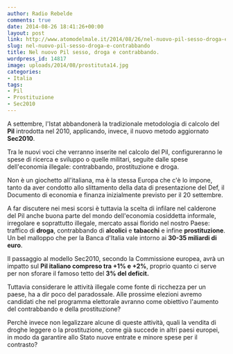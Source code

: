 ```yaml
---
author: Radio Rebelde
comments: true
date: 2014-08-26 18:41:26+00:00
layout: post
link: http://www.atomodelmale.it/2014/08/26/nel-nuovo-pil-sesso-droga-e-contrabbando/
slug: nel-nuovo-pil-sesso-droga-e-contrabbando
title: Nel nuovo Pil sesso, droga e contrabbando.
wordpress_id: 14817
image: uploads/2014/08/prostituta14.jpg
categories:
- Italia
tags:
- Pil
- Prostituzione
- Sec2010
---
```


A settembre, l'Istat abbandonerà la tradizionale metodologia di calcolo del **Pil** introdotta nel 2010, applicando, invece, il nuovo metodo aggiornato **Sec2010**.

Tra le nuovi voci che verranno inserite nel calcolo del Pil, configureranno le spese di ricerca e sviluppo o quelle militari, seguite dalle spese dell'economia illegale: contrabbando, prostituzione e droga.

Non è un giochetto all'italiana, ma è la stessa Europa che c'è lo impone, tanto da aver condotto allo slittamento della data di presentazione del Def, il Documento di economia e finanza inizialmente previsto per il 20 settembre.

A far discutere nei mesi scorsi è tuttavia la scelta di infilare nel calderone del Pil anche buona parte del mondo dell'economia cosiddetta informale, irregolare e soprattutto illegale, mercato assai florido nel nostro Paese: traffico di **droga**, contrabbando di **alcolici** e **tabacchi** e infine **prostituzione**. Un bel malloppo che per la Banca d'Italia vale intorno ai **30-35 miliardi di euro**.

Il passaggio al modello Sec2010, secondo la Commissione europea, avrà un impatto sul **Pil italiano compreso tra +1% e +2%**, proprio quanto ci serve per non sforare il famoso tetto del **3% del deficit.**

Tuttavia considerare le attività illegale come fonte di ricchezza per un paese, ha a dir poco del paradossale. Alle prossime elezioni avremo candidati che nel programma elettorale avranno come obiettivo l'aumento del contrabbando e della prostituzione?

Perchè invece non legalizzare alcune di queste attività, quali la vendita di droghe leggere o la prostituzione, come già succede in altri paesi europei, in modo da garantire allo Stato nuove entrate e minore spese per il contrasto?
